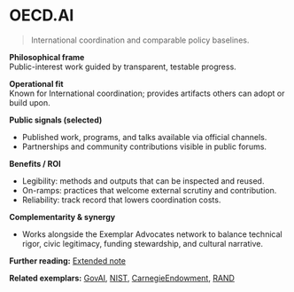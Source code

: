 # OECD.AI

> International coordination and comparable policy baselines.

**Philosophical frame**  
Public-interest work guided by transparent, testable progress.

**Operational fit**  
Known for International coordination; provides artifacts others can adopt or build upon.

**Public signals (selected)**  
- Published work, programs, and talks available via official channels.  
- Partnerships and community contributions visible in public forums.

**Benefits / ROI**  
- Legibility: methods and outputs that can be inspected and reused.  
- On-ramps: practices that welcome external scrutiny and contribution.  
- Reliability: track record that lowers coordination costs.

**Complementarity & synergy**  
- Works alongside the Exemplar Advocates network to balance technical rigor, civic legitimacy, funding stewardship, and cultural narrative.

**Further reading:** [Extended note](/funders/extended/OECDai.md)


**Related exemplars:** [GovAI](/funders/GovAI.md), [NIST](/funders/NIST.md), [CarnegieEndowment](/funders/CarnegieEndowment.md), [RAND](/funders/RAND.md)


